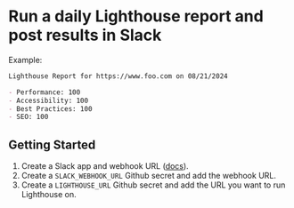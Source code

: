 # Run a daily Lighthouse report and post results in Slack

Example:

```md
Lighthouse Report for https://www.foo.com on 08/21/2024

- Performance: 100
- Accessibility: 100
- Best Practices: 100
- SEO: 100
```

## Getting Started

1. Create a Slack app and webhook URL ([docs](https://api.slack.com/messaging/webhooks)).
2. Create a `SLACK_WEBHOOK_URL` Github secret  and add the webhook URL.
3. Create a `LIGHTHOUSE_URL` Github secret and add the URL you want to run Lighthouse on.
